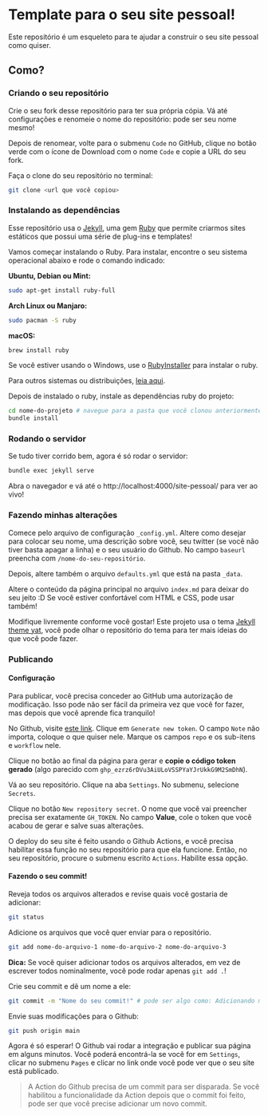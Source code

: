 # Template para o seu site pessoal!

Este repositório é um esqueleto para te ajudar a construir o seu site pessoal como quiser.

## Como?

### Criando o seu repositório

Crie o seu fork desse repositório para ter sua própria cópia. Vá até configurações e renomeie o nome do repositório: pode ser seu nome mesmo!

Depois de renomear, volte para o submenu `Code` no GitHub, clique no botão verde com o ícone de Download com o nome `Code` e copie a URL do seu fork.

Faça o clone do seu repositório no terminal:

```sh
git clone <url que você copiou>
```

### Instalando as dependências

Esse repositório usa o [Jekyll](https://jekyllrb.com/), uma gem [Ruby](https://www.ruby-lang.org/pt/) que permite criarmos sites estáticos que possui uma série de plug-ins e templates!

Vamos começar instalando o Ruby. Para instalar, encontre o seu sistema operacional abaixo e rode o comando indicado:

**Ubuntu, Debian ou Mint:**
```sh
sudo apt-get install ruby-full
```

**Arch Linux ou Manjaro:**
```sh
sudo pacman -S ruby
```

**macOS:**
```sh
brew install ruby
```

Se você estiver usando o Windows, use o [RubyInstaller](https://rubyinstaller.org/) para instalar o ruby.

Para outros sistemas ou distribuições, [leia aqui](https://www.ruby-lang.org/pt/documentation/installation).

Depois de instalado o ruby, instale as dependências ruby do projeto:

```sh
cd nome-do-projeto # navegue para a pasta que você clonou anteriormente
bundle install
```

### Rodando o servidor

Se tudo tiver corrido bem, agora é só rodar o servidor:

```sh
bundle exec jekyll serve
```

Abra o navegador e vá até o http://localhost:4000/site-pessoal/ para ver ao vivo!

### Fazendo minhas alterações

Comece pelo arquivo de configuração `_config.yml`. Altere como desejar para colocar seu nome, uma descrição sobre você, seu twitter (se você não tiver basta apagar a linha) e o seu usuário do Github. No campo `baseurl` preencha com `/nome-do-seu-repositório`.

Depois, altere também o arquivo `defaults.yml` que está na pasta `_data`.

Altere o conteúdo da página principal no arquivo `index.md` para deixar do seu jeito :D Se você estiver confortável com HTML e CSS, pode usar também!

Modifique livremente conforme você gostar! Este projeto usa o tema [Jekyll theme yat](https://github.com/jeffreytse/jekyll-theme-yat), você pode olhar o repositório do tema para ter mais ideias do que você pode fazer.

### Publicando

#### Configuração

Para publicar, você precisa conceder ao GitHub uma autorização de modificação. Isso pode não ser fácil da primeira vez que você for fazer, mas depois que você aprende fica tranquilo!

No Github, visite [este link](https://github.com/settings/tokens). Clique em `Generate new token`. O campo `Note` não importa, coloque o que quiser nele. Marque os campos `repo` e os sub-itens e `workflow` nele.

Clique no botão ao final da página para gerar e **copie o código token gerado** (algo parecido com `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`).

Vá ao seu repositório. Clique na aba `Settings`. No submenu, selecione `Secrets`.

Clique no botão `New repository secret`. O nome que você vai preencher precisa ser exatamente `GH_TOKEN`. No campo **Value**, cole o token que você acabou de gerar e salve suas alterações.

O deploy do seu site é feito usando o Github Actions, e você precisa habilitar essa função no seu repositório para que ela funcione. Então, no seu repositório, procure o submenu escrito `Actions`. Habilite essa opção.

#### Fazendo o seu commit!

Reveja todos os arquivos alterados e revise quais você gostaria de adicionar:

```sh
git status
```

Adicione os arquivos que você quer enviar para o repositório.

```sh
git add nome-do-arquivo-1 nome-do-arquivo-2 nome-do-arquivo-3
```

**Dica:** Se você quiser adicionar todos os arquivos alterados, em vez de escrever todos nominalmente, você pode rodar apenas `git add .`!

Crie seu commit e dê um nome a ele:

```sh
git commit -m "Nome do seu commit!" # pode ser algo como: Adicionando minhas novas configurações
```

Envie suas modificações para o Github:

```sh
git push origin main
```

Agora é só esperar! O Github vai rodar a integração e publicar sua página em alguns minutos. Você poderá encontrá-la se você for em `Settings`, clicar no submenu `Pages` e clicar no link onde você pode ver que o seu site está publicado.

> A Action do Github precisa de um commit para ser disparada. Se você habilitou a funcionalidade da Action depois que o commit foi feito, pode ser que você precise adicionar um novo commit.